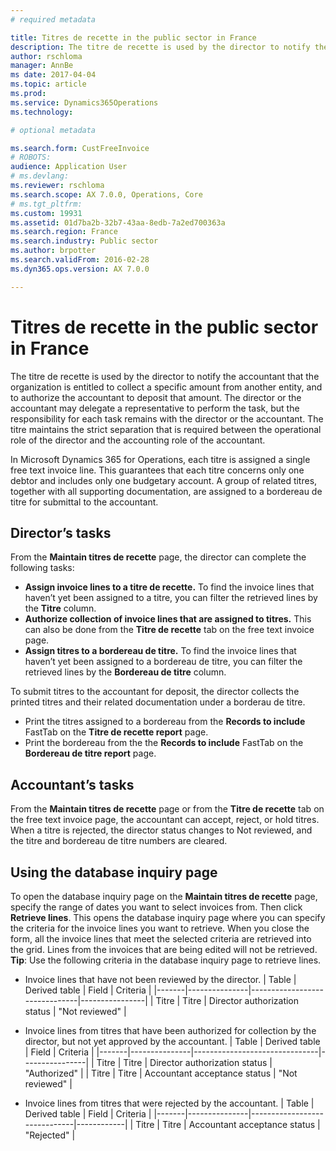```yaml
---
# required metadata

title: Titres de recette in the public sector in France
description: The titre de recette is used by the director to notify the accountant that the organization is entitled to collect a specific amount from another entity, and to authorize the accountant to deposit that amount. The director or the accountant may delegate a representative to perform the task, but the responsibility for each task remains with the director or the accountant. The titre maintains the strict separation that is required between the operational role of the director and the accounting role of the accountant.
author: rschloma
manager: AnnBe
ms date: 2017-04-04
ms.topic: article
ms.prod: 
ms.service: Dynamics365Operations
ms.technology: 

# optional metadata

ms.search.form: CustFreeInvoice
# ROBOTS: 
audience: Application User
# ms.devlang: 
ms.reviewer: rschloma
ms.search.scope: AX 7.0.0, Operations, Core
# ms.tgt_pltfrm: 
ms.custom: 19931
ms.assetid: 01d7ba2b-32b7-43aa-8edb-7a2ed700363a
ms.search.region: France
ms.search.industry: Public sector
ms.author: brpotter
ms.search.validFrom: 2016-02-28
ms.dyn365.ops.version: AX 7.0.0

---
```


# Titres de recette in the public sector in France

The titre de recette is used by the director to notify the accountant that the organization is entitled to collect a specific amount from another entity, and to authorize the accountant to deposit that amount. The director or the accountant may delegate a representative to perform the task, but the responsibility for each task remains with the director or the accountant. The titre maintains the strict separation that is required between the operational role of the director and the accounting role of the accountant.

In Microsoft Dynamics 365 for Operations, each titre is assigned a single free text invoice line. This guarantees that each titre concerns only one debtor and includes only one budgetary account. A group of related titres, together with all supporting documentation, are assigned to a bordereau de titre for submittal to the accountant.

## Director’s tasks
From the **Maintain titres de recette** page, the director can complete the following tasks:

-   **Assign invoice lines to a titre de recette.** To find the invoice lines that haven’t yet been assigned to a titre, you can filter the retrieved lines by the **Titre** column.
-   **Authorize collection of invoice lines that are assigned to titres.** This can also be done from the **Titre de recette** tab on the free text invoice page.
-   **Assign titres to a bordereau de titre.** To find the invoice lines that haven’t yet been assigned to a bordereau de titre, you can filter the retrieved lines by the **Bordereau de titre** column.

To submit titres to the accountant for deposit, the director collects the printed titres and their related documentation under a borderau de titre.

-   Print the titres assigned to a bordereau from the **Records to include** FastTab on the **Titre de recette report** page.
-   Print the bordereau from the the **Records to include** FastTab on the **Bordereau de titre report** page.

## Accountant’s tasks
From the **Maintain titres de recette** page or from the **Titre de recette** tab on the free text invoice page, the accountant can accept, reject, or hold titres. When a titre is rejected, the director status changes to Not reviewed, and the titre and bordereau de titre numbers are cleared.

## Using the database inquiry page
To open the database inquiry page on the **Maintain titres de recette** page, specify the range of dates you want to select invoices from. Then click **Retrieve lines**. This opens the database inquiry page where you can specify the criteria for the invoice lines you want to retrieve. When you close the form, all the invoice lines that meet the selected criteria are retrieved into the grid. Lines from the invoices that are being edited will not be retrieved. **Tip**: Use the following criteria in the database inquiry page to retrieve lines.

-   Invoice lines that have not been reviewed by the director.
    | Table | Derived table | Field                         | Criteria       |
    |-------|---------------|-------------------------------|----------------|
    | Titre | Titre         | Director authorization status | "Not reviewed" |

-   Invoice lines from titres that have been authorized for collection by the director, but not yet approved by the accountant.
    | Table | Derived table | Field                         | Criteria       |
    |-------|---------------|-------------------------------|----------------|
    | Titre | Titre         | Director authorization status | "Authorized"   |
    | Titre | Titre         | Accountant acceptance status  | "Not reviewed" |

-   Invoice lines from titres that were rejected by the accountant.
    | Table | Derived table | Field                        | Criteria   |
    |-------|---------------|------------------------------|------------|
    | Titre | Titre         | Accountant acceptance status | "Rejected" |




